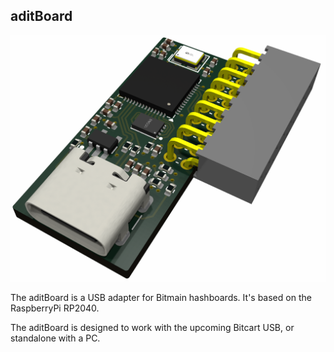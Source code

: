 ## aditBoard
![bitcart early render](doc/render.png)

The aditBoard is a USB adapter for Bitmain hashboards. It's based on the RaspberryPi RP2040.

The aditBoard is designed to work with the upcoming Bitcart USB, or standalone with a PC.